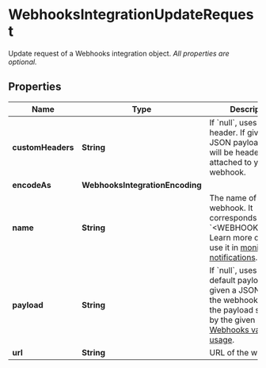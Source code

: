 # WebhooksIntegrationUpdateRequest

Update request of a Webhooks integration object. _All properties are optional._

## Properties

| Name              | Type                            | Description                                                                                                                                                                                                                 | Notes      |
| ----------------- | ------------------------------- | --------------------------------------------------------------------------------------------------------------------------------------------------------------------------------------------------------------------------- | ---------- |
| **customHeaders** | **String**                      | If &#x60;null&#x60;, uses no header. If given a JSON payload, these will be headers attached to your webhook.                                                                                                               | [optional] |
| **encodeAs**      | **WebhooksIntegrationEncoding** |                                                                                                                                                                                                                             | [optional] |
| **name**          | **String**                      | The name of the webhook. It corresponds with &#x60;&lt;WEBHOOK_NAME&gt;&#x60;. Learn more on how to use it in [monitor notifications](https://docs.datadoghq.com/monitors/notify).                                          | [optional] |
| **payload**       | **String**                      | If &#x60;null&#x60;, uses the default payload. If given a JSON payload, the webhook returns the payload specified by the given payload. [Webhooks variable usage](https://docs.datadoghq.com/integrations/webhooks/#usage). | [optional] |
| **url**           | **String**                      | URL of the webhook.                                                                                                                                                                                                         | [optional] |
